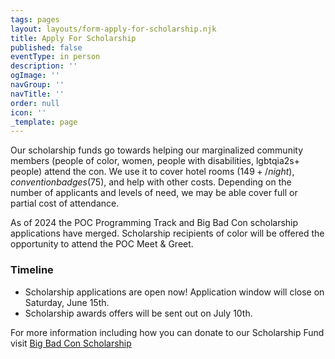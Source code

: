 ```yaml
---
tags: pages
layout: layouts/form-apply-for-scholarship.njk
title: Apply For Scholarship
published: false
eventType: in person
description: ''
ogImage: ''
navGroup: ''
navTitle: ''
order: null
icon: ''
_template: page
---
```


Our scholarship funds go towards helping our marginalized community members (people of color, women, people with disabilities, lgbtqia2s+ people) attend the con. We use it to cover hotel rooms ($149+/night), convention badges ($75), and help with other costs. Depending on the number of applicants and levels of need, we may be able cover full or partial cost of attendance.

As of 2024 the POC Programming Track and Big Bad Con scholarship applications have merged. Scholarship recipients of color will be offered the opportunity to attend the POC Meet & Greet.

### Timeline

* Scholarship applications are open now! Application window will close on Saturday, June 15th.
* Scholarship awards offers will be sent out on July 10th.

For more information including how you can donate to our Scholarship Fund visit [Big Bad Con Scholarship](/big-bad-con-scholarship)
